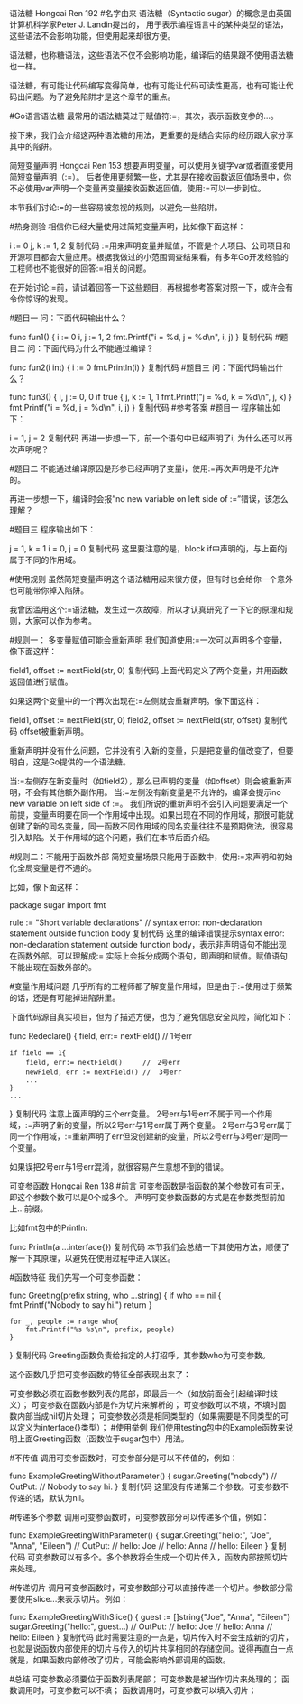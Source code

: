 语法糖
Hongcai Ren 192
#名字由来
语法糖（Syntactic sugar）的概念是由英国计算机科学家Peter J. Landin提出的， 用于表示编程语言中的某种类型的语法，这些语法不会影响功能，但使用起来却很方便。

语法糖，也称糖语法，这些语法不仅不会影响功能，编译后的结果跟不使用语法糖也一样。

语法糖，有可能让代码编写变得简单，也有可能让代码可读性更高，也有可能让代码出问题。为了避免陷阱才是这个章节的重点。

#Go语言语法糖
最常用的语法糖莫过于赋值符:=，其次，表示函数变参的...。

接下来，我们会介绍这两种语法糖的用法，更重要的是结合实际的经历跟大家分享其中的陷阱。


简短变量声明
Hongcai Ren 153
想要声明变量，可以使用关键字var或者直接使用简短变量声明（:=）。 后者使用更频繁一些，尤其是在接收函数返回值场景中，你不必使用var声明一个变量再变量接收函数返回值，使用:=可以一步到位。

本节我们讨论:=的一些容易被忽视的规则，以避免一些陷阱。

#热身测验
相信你已经大量使用过简短变量声明，比如像下面这样：

i := 0
j, k := 1, 2
复制代码
:=用来声明变量并赋值，不管是个人项目、公司项目和开源项目都会大量应用。根据我做过的小范围调查结果看，有多年Go开发经验的工程师也不能很好的回答:=相关的问题。

在开始讨论:=前，请试着回答一下这些题目，再根据参考答案对照一下，或许会有令你惊讶的发现。

#题目一
问：下面代码输出什么？

func fun1() {
    i := 0
    i, j := 1, 2
    fmt.Printf("i = %d, j = %d\n", i, j)
}
复制代码
#题目二
问：下面代码为什么不能通过编译？

func fun2(i int) {
    i := 0
    fmt.Println(i)
}
复制代码
#题目三
问：下面代码输出什么？

func fun3() {
    i, j := 0, 0
    if true {
        j, k := 1, 1
        fmt.Printf("j = %d, k = %d\n", j, k)
    }
    fmt.Printf("i = %d, j = %d\n", i, j)
}
复制代码
#参考答案
#题目一
程序输出如下：

i = 1, j = 2
复制代码
再进一步想一下，前一个语句中已经声明了i, 为什么还可以再次声明呢？

#题目二
不能通过编译原因是形参已经声明了变量i，使用:=再次声明是不允许的。

再进一步想一下，编译时会报”no new variable on left side of :=”错误，该怎么理解？

#题目三
程序输出如下：

j = 1, k = 1
i = 0, j = 0
复制代码
这里要注意的是，block if中声明的j，与上面的j属于不同的作用域。

#使用规则
虽然简短变量声明这个语法糖用起来很方便，但有时也会给你一个意外也可能带你掉入陷阱。

我曾因滥用这个:=语法糖，发生过一次故障，所以才认真研究了一下它的原理和规则，大家可以作为参考。

#规则一： 多变量赋值可能会重新声明
我们知道使用:=一次可以声明多个变量，像下面这样：

field1, offset := nextField(str, 0)
复制代码
上面代码定义了两个变量，并用函数返回值进行赋值。

如果这两个变量中的一个再次出现在:=左侧就会重新声明。像下面这样：

field1, offset := nextField(str, 0)
field2, offset := nextField(str, offset)
复制代码
offset被重新声明。

重新声明并没有什么问题，它并没有引入新的变量，只是把变量的值改变了，但要明白，这是Go提供的一个语法糖。

当:=左侧存在新变量时（如field2），那么已声明的变量（如offset）则会被重新声明，不会有其他额外副作用。
当:=左侧没有新变量是不允许的，编译会提示no new variable on left side of :=。
我们所说的重新声明不会引入问题要满足一个前提，变量声明要在同一个作用域中出现。如果出现在不同的作用域，那很可能就创建了新的同名变量，同一函数不同作用域的同名变量往往不是预期做法，很容易引入缺陷。关于作用域的这个问题，我们在本节后面介绍。

#规则二：不能用于函数外部
简短变量场景只能用于函数中，使用:=来声明和初始化全局变量是行不通的。

比如，像下面这样：

package sugar
import fmt

rule := "Short variable declarations" // syntax error: non-declaration statement outside function body
复制代码
这里的编译错误提示syntax error: non-declaration statement outside function body，表示非声明语句不能出现在函数外部。可以理解成:= 实际上会拆分成两个语句，即声明和赋值。赋值语句不能出现在函数外部的。

#变量作用域问题
几乎所有的工程师都了解变量作用域，但是由于:=使用过于频繁的话，还是有可能掉进陷阱里。

下面代码源自真实项目，但为了描述方便，也为了避免信息安全风险，简化如下：

func Redeclare() {
    field, err:= nextField()   // 1号err

    if field == 1{
        field, err:= nextField()     //　2号err
        newField, err := nextField() //  3号err
        ...
    }
    ...
}
复制代码
注意上面声明的三个err变量。 2号err与1号err不属于同一个作用域，:=声明了新的变量，所以2号err与1号err属于两个变量。 2号err与3号err属于同一个作用域，:=重新声明了err但没创建新的变量，所以2号err与3号err是同一个变量。

如果误把2号err与1号err混淆，就很容易产生意想不到的错误。


可变参函数
Hongcai Ren 138
#前言
可变参函数是指函数的某个参数可有可无，即这个参数个数可以是0个或多个。 声明可变参数函数的方式是在参数类型前加上...前缀。

比如fmt包中的Println:

func Println(a ...interface{})
复制代码
本节我们会总结一下其使用方法，顺便了解一下其原理，以避免在使用过程中进入误区。

#函数特征
我们先写一个可变参函数：

func Greeting(prefix string, who ...string) {
    if who == nil {
        fmt.Printf("Nobody to say hi.")
        return
    }

    for _, people := range who{
        fmt.Printf("%s %s\n", prefix, people)
    }
}
复制代码
Greeting函数负责给指定的人打招呼，其参数who为可变参数。

这个函数几乎把可变参函数的特征全部表现出来了：

可变参数必须在函数参数列表的尾部，即最后一个（如放前面会引起编译时歧义）；
可变参数在函数内部是作为切片来解析的；
可变参数可以不填，不填时函数内部当成nil切片处理；
可变参数必须是相同类型的（如果需要是不同类型的可以定义为interface{}类型）；
#使用举例
我们使用testing包中的Example函数来说明上面Greeting函数（函数位于sugar包中）用法。

#不传值
调用可变参函数时，可变参部分是可以不传值的，例如：

func ExampleGreetingWithoutParameter() {
    sugar.Greeting("nobody")
    // OutPut:
    // Nobody to say hi.
}
复制代码
这里没有传递第二个参数。可变参数不传递的话，默认为nil。

#传递多个参数
调用可变参函数时，可变参数部分可以传递多个值，例如：

func ExampleGreetingWithParameter() {
    sugar.Greeting("hello:", "Joe", "Anna", "Eileen")
    // OutPut:
    // hello: Joe
    // hello: Anna
    // hello: Eileen
}
复制代码
可变参数可以有多个。多个参数将会生成一个切片传入，函数内部按照切片来处理。

#传递切片
调用可变参函数时，可变参数部分可以直接传递一个切片。参数部分需要使用slice...来表示切片。例如：

func ExampleGreetingWithSlice() {
    guest := []string{"Joe", "Anna", "Eileen"}
    sugar.Greeting("hello:", guest...)
    // OutPut:
    // hello: Joe
    // hello: Anna
    // hello: Eileen
}
复制代码
此时需要注意的一点是，切片传入时不会生成新的切片，也就是说函数内部使用的切片与传入的切片共享相同的存储空间。说得再直白一点就是，如果函数内部修改了切片，可能会影响外部调用的函数。

#总结
可变参数必须要位于函数列表尾部；
可变参数是被当作切片来处理的；
函数调用时，可变参数可以不填；
函数调用时，可变参数可以填入切片；

